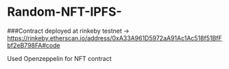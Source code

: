# Random-NFT-IPFS-

###Contract deployed at rinkeby testnet -> https://rinkeby.etherscan.io/address/0xA33A961D5972aA91Ac1Ac518f51BfFbf2eB798FA#code

Used Openzeppelin for NFT contract
